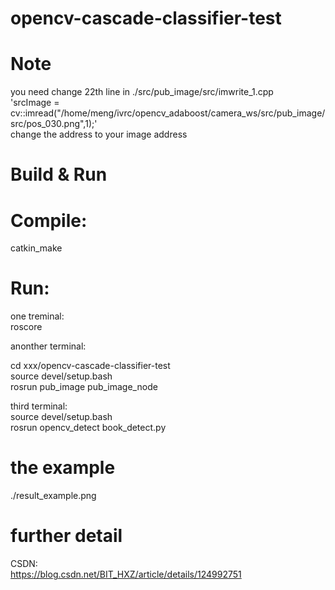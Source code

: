 # opencv-cascade-classifier-test

# Note

you need change 22th line in ./src/pub_image/src/imwrite_1.cpp   
'srcImage = cv::imread("/home/meng/ivrc/opencv_adaboost/camera_ws/src/pub_image/src/pos_030.png",1);'  
change the address to your image address  

# Build & Run

# Compile:

catkin_make

# Run:

one treminal:  
roscore  

anonther terminal:  

cd  xxx/opencv-cascade-classifier-test  
source devel/setup.bash  
rosrun pub_image pub_image_node  

third terminal:  
source devel/setup.bash  
rosrun opencv_detect book_detect.py  

# the example 
./result_example.png  


# further detail 
CSDN:  
https://blog.csdn.net/BIT_HXZ/article/details/124992751  
